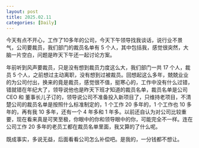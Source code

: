 ```yaml
---
layout: post
title: 2025.02.11
categories: [Daily]
---
```


今天有点不开心，工作了10多年的公司，今天下午领导找我谈话，说行业不景气，公司要裁员，我们部门的裁员名单有 5 个人，其中包括我，感觉很突然，大脑一片空白，问题是昨天下午还一起讨论方案。

年前听到风声要裁员，只是没有想到裁员力度这么大，我们部门一共 17 个人，裁员 5 个人，之前想过主动离职，没有想到过被裁员。回想起这么多年，兢兢业业的为公司付出，换来的竟是裁员，感觉很不值，挺寒心的，工作中没有什么过错，错就错在年纪大了，领导说他也是昨天下班才知道的裁员名单，裁员名单是公司 CEO 和 董事长儿子订的，领导说公司不准备投入新项目了，只维持老项目，不清楚公司的裁员名单是按照什么标准制定的，1 个工作 20 多年的，1 个工作也 10 多年的，再有我 10 多年，还有一个 4 年多和 1 年多。以前还自认为对公司比较重要，现在看来真是可笑至极，你眼中的你和领导眼中的你，可能完全不一样。连在公司工作 20 多年的老员工都在裁员名单里面，我又算的了什么呢。

既成事实，多说无益，后面看看公司怎么补偿吧。是我的，一分钱都不想让。



